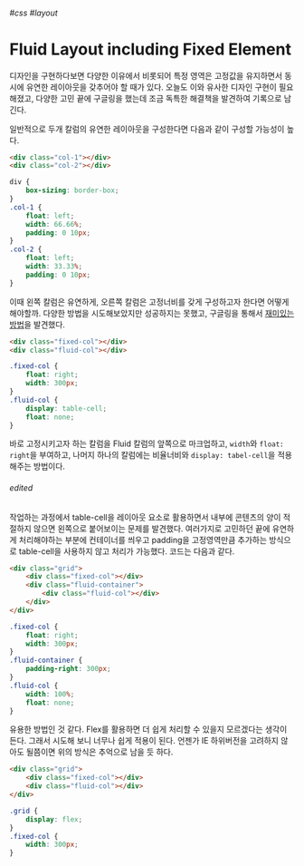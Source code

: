 ###### #css #layout

# Fluid Layout including Fixed Element

디자인을 구현하다보면 다양한 이유에서 비롯되어 특정 영역은 고정값을 유지하면서 동시에 유연한 레이아웃을 갖추어야 할 때가 있다. 오늘도 이와 유사한 디자인 구현이 필요해졌고, 다양한 고민 끝에 구글링을 했는데 조금 독특한 해결책을 발견하여 기록으로 남긴다.

일반적으로 두개 칼럼의 유연한 레이아웃을 구성한다면 다음과 같이 구성할 가능성이 높다.

```html
<div class="col-1"></div>
<div class="col-2"></div>
```

```css
div {
	box-sizing: border-box;
}
.col-1 {
	float: left;
	width: 66.66%;
	padding: 0 10px;
}
.col-2 {
	float: left;
	width: 33.33%;
	padding: 0 10px;
}
```

이때 왼쪽 칼럼은 유연하게, 오른쪽 칼럼은 고정너비를 갖게 구성하고자 한다면 어떻게 해야할까. 다양한 방법을 시도해보았지만 성공하지는 못했고, 구글링을 통해서 [재미있는 방법](http://jsfiddle.net/ew65G/1/)을 발견했다.

```html
<div class="fixed-col"></div>
<div class="fluid-col"></div>
```

```css
.fixed-col {
	float: right;
	width: 300px;
}
.fluid-col {
	display: table-cell;
	float: none;
}
```

바로 고정시키고자 하는 칼럼을 Fluid 칼럼의 앞쪽으로 마크업하고, `width`와 `float: right`을 부여하고, 나머지 하나의 칼럼에는 비율너비와 `display: tabel-cell`을 적용해주는 방법이다.


###### edited

작업하는 과정에서 table-cell을 레이아웃 요소로 활용하면서 내부에 콘텐츠의 양이 적절하지 않으면 왼쪽으로 붙어보이는 문제를 발견했다. 여러가지로 고민하던 끝에 유연하게 처리해야하는 부분에 컨테이너를 씌우고 padding을 고정영역만큼 추가하는 방식으로 table-cell을 사용하지 않고 처리가 가능했다. 코드는 다음과 같다.

```html
<div class="grid">
	<div class="fixed-col"></div>
	<div class="fluid-container">
		<div class="fluid-col"></div>
	</div>
</div>
```

```css
.fixed-col {
	float: right;
	width: 300px;
}
.fluid-container {
	padding-right: 300px;
}
.fluid-col {
	width: 100%;
	float: none;
}
```

유용한 방법인 것 같다. Flex를 활용하면 더 쉽게 처리할 수 있을지 모르겠다는 생각이 든다. 그래서 시도해 보니 너무나 쉽게 적용이 된다. 언젠가 IE 하위버전을 고려하지 않아도 될쯤이면 위의 방식은 추억으로 남을 듯 하다.

```html
<div class="grid">
	<div class="fixed-col"></div>
	<div class="fluid-col"></div>
</div>
```

```css
.grid {
	display: flex;
}
.fixed-col {
	width: 300px;
}
```
